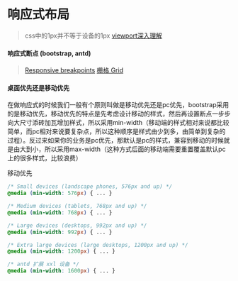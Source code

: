 # 响应式布局

> css中的1px并不等于设备的1px [viewport深入理解](https://www.cnblogs.com/2050/p/3877280.html)


#### 响应式断点 (bootstrap, antd)
> [Responsive breakpoints](https://getbootstrap.com/docs/4.0/layout/overview/#responsive-breakpoints)
> [栅格 Grid](https://ant-design.gitee.io/components/grid-cn/#Col)


#### 桌面优先还是移动优先

在做响应式的时候我们一般有个原则叫做是移动优先还是pc优先，bootstrap采用的是移动优先，移动优先的特点是先考虑设计移动的样式，然后再设置断点一步步向大尺寸添砖加瓦增加样式，所以采用min-width（移动端的样式相对来说都比较简单，而pc相对来说要复杂点，所以这种顺序是样式由少到多，由简单到复杂的过程）。反过来如果你的业务是pc优先，那默认是pc的样式，兼容到移动的时候就是由大到小，所以采用max-width（这种方式后面的移动端需要重置覆盖默认pc上的很多样式，比较浪费）

移动优先
```css
/* Small devices (landscape phones, 576px and up) */
@media (min-width: 576px) { ... }

/* Medium devices (tablets, 768px and up) */
@media (min-width: 768px) { ... }

/* Large devices (desktops, 992px and up) */
@media (min-width: 992px) { ... }

/* Extra large devices (large desktops, 1200px and up) */
@media (min-width: 1200px) { ... }

/* antd 扩展 xxl 设备 */
@media (min-width: 1600px) { ... }
```